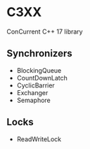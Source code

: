 # C3XX

ConCurrent C++ 17 library

## Synchronizers

* BlockingQueue
* CountDownLatch
* CyclicBarrier
* Exchanger
* Semaphore

## Locks

* ReadWriteLock

